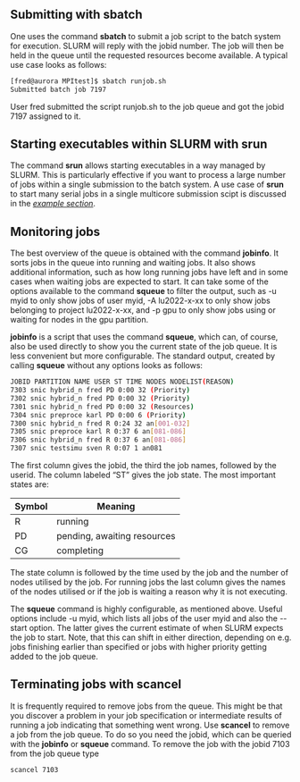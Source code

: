 ## Submitting with sbatch

One uses the command **sbatch** to submit a job script to the batch system
for execution. SLURM will reply with the jobid number. The job will then
be held in the queue until the requested resources become available. A
typical use case looks as follows:

```bash
[fred@aurora MPItest]$ sbatch runjob.sh
Submitted batch job 7197
```

User fred submitted the script runjob.sh to the job queue and got the
jobid 7197 assigned to it.

## Starting executables within SLURM with srun

The command **srun** allows starting executables in a way managed by SLURM. This is particularly effective if you want to process a large number of jobs within a single submission to the batch system. A use case of **srun** to start many serial jobs in a single multicore submission scipt is discussed in the [*example section*](#id.bdphbddpef0).

## Monitoring jobs

The best overview of the queue is obtained with the command **jobinfo**. It sorts jobs in the
queue into running and waiting jobs. It also shows additional information, such as how long running jobs have left and in some cases when waiting jobs are expected to start. It can take some of the options available to the command **squeue** to filter the output, such as -u myid to only show jobs of user myid, -A lu2022-x-xx to only show jobs belonging to project lu2022-x-xx, and -p gpu to only show jobs using or waiting for nodes in the gpu partition.

**jobinfo** is a script that uses the command **squeue**, which can, of course, also be used directly to show you the current state of the job queue. It is less convenient but more configurable. The standard output, created by calling **squeue** without any options looks as follows:

```bash
JOBID PARTITION NAME USER ST TIME NODES NODELIST(REASON)
7303 snic hybrid_n fred PD 0:00 32 (Priority)
7302 snic hybrid_n fred PD 0:00 32 (Priority)
7301 snic hybrid_n fred PD 0:00 32 (Resources)
7304 snic preproce karl PD 0:00 6 (Priority)
7300 snic hybrid_n fred R 0:24 32 an[001-032]
7305 snic preproce karl R 0:37 6 an[081-086]
7306 snic hybrid_n fred R 0:37 6 an[081-086]
7307 snic testsimu sven R 0:07 1 an081
```

The first column gives the jobid, the third the job names, followed by the userid. The column labeled “ST” gives the job state. The most important states are:

| Symbol | Meaning |
|--------|-----------------------------|
| R | running |
| PD | pending, awaiting resources |
| CG | completing |

The state column is followed by the time used by the job and the number of nodes utilised by the job. For running jobs the last column gives the names of the nodes utilised or if the job is waiting a reason why it is not executing.

The **squeue** command is highly configurable, as mentioned above. Useful options include -u
myid, which lists all jobs of the user myid and also the --start option. The latter gives the current estimate of when SLURM expects the job to start. Note, that this can shift in either direction, depending on e.g. jobs finishing earlier than specified or jobs with higher priority getting added to the job queue.

## Terminating jobs with scancel

It is frequently required to remove jobs from the queue. This might be that you discover a problem in your job specification or intermediate results of running a job indicating that something went wrong. Use **scancel** to remove a job from the job queue. To do so you need the jobid, which can be queried with the **jobinfo** or **squeue** command. To remove the job with the jobid 7103 from the job queue type

```bash
scancel 7103
```


 